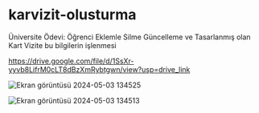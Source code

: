 # karvizit-olusturma
Üniversite Ödevi: Öğrenci Eklemle Silme Güncelleme ve Tasarlanmış olan Kart Vizite bu bilgilerin işlenmesi


https://drive.google.com/file/d/1SsXr-yyvb8LifrM0cLT8dBzXmRybtgwn/view?usp=drive_link


![Ekran görüntüsü 2024-05-03 134525](https://github.com/ozgurgungor1/karvizit-olusturma/assets/168583984/2d415fed-5acd-4936-a91c-7e279980a848)

![Ekran görüntüsü 2024-05-03 134513](https://github.com/ozgurgungor1/karvizit-olusturma/assets/168583984/be7e029a-273a-4cd0-b448-3066db70930f)
